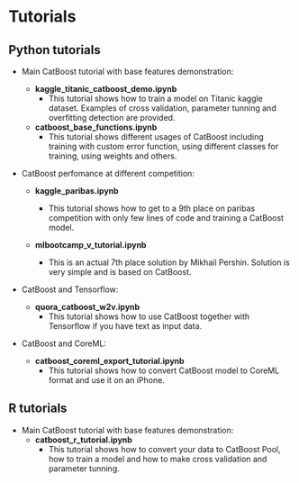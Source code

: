# Tutorials

## Python tutorials

* Main CatBoost tutorial with base features demonstration:
    * __kaggle_titanic_catboost_demo.ipynb__ 
        * This tutorial shows how to train a model on Titanic kaggle dataset. Examples of cross validation, parameter tunning and overfitting detection are provided.
    * __catboost_base_functions.ipynb__
        * This tutorial shows different usages of CatBoost including training with custom error function, using different classes for training, using weights and others.

* CatBoost perfomance at different competition: 
    * __kaggle_paribas.ipynb__ 
        * This tutorial shows how to get to a 9th place on paribas competition with only few lines of code and training a CatBoost model. 

    * __mlbootcamp_v_tutorial.ipynb__
        * This is an actual 7th place solution by Mikhail Pershin. Solution is very simple and is based on CatBoost.

* CatBoost and Tensorflow:
    * __quora_catboost_w2v.ipynb__ 
        * This tutorial shows how to use CatBoost together with Tensorflow if you have text as input data.

* CatBoost and CoreML:
    * __catboost_coreml_export_tutorial.ipynb__ 
        * This tutorial shows how to convert CatBoost model to CoreML format and use it on an iPhone.

## R tutorials

* Main CatBoost tutorial with base features demonstration:
    * __catboost\_r\_tutorial.ipynb__
         * This tutorial shows how to convert your data to CatBoost Pool, how to train a model and how to make cross validation and parameter tunning.
